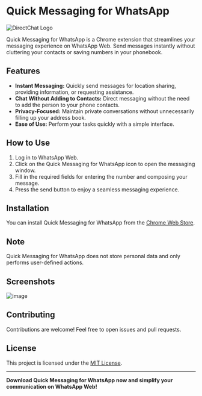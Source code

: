 # Quick Messaging for WhatsApp

![DirectChat Logo](directchat-logo.png)

Quick Messaging for WhatsApp is a Chrome extension that streamlines your messaging experience on WhatsApp Web. Send messages instantly without cluttering your contacts or saving numbers in your phonebook.

## Features

- **Instant Messaging:** Quickly send messages for location sharing, providing information, or requesting assistance.
- **Chat Without Adding to Contacts:** Direct messaging without the need to add the person to your phone contacts.
- **Privacy-Focused:** Maintain private conversations without unnecessarily filling up your address book.
- **Ease of Use:** Perform your tasks quickly with a simple interface.

## How to Use

1. Log in to WhatsApp Web.
2. Click on the Quick Messaging for WhatsApp icon to open the messaging window.
3. Fill in the required fields for entering the number and composing your message.
4. Press the send button to enjoy a seamless messaging experience.

## Installation

You can install Quick Messaging for WhatsApp from the [Chrome Web Store](link-to-chrome-web-store).

## Note

Quick Messaging for WhatsApp does not store personal data and only performs user-defined actions.

## Screenshots

![image](https://github.com/alikarakoc/Quick-Messaging-for-WhatsApp/assets/16520480/f37f8cb6-0688-42fd-8d92-2c5bd203706a)

 

## Contributing

Contributions are welcome! Feel free to open issues and pull requests.

## License

This project is licensed under the [MIT License](LICENSE).

---

**Download Quick Messaging for WhatsApp now and simplify your communication on WhatsApp Web!**
